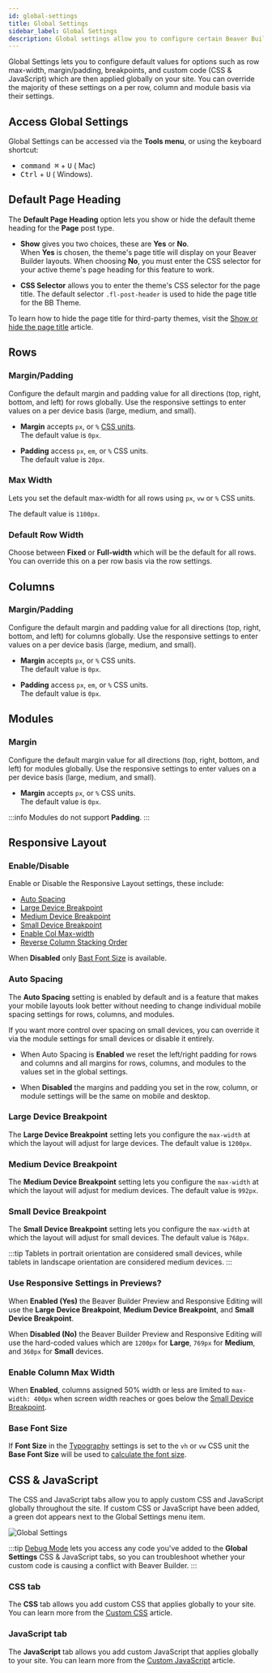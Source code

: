 ```yaml
---
id: global-settings
title: Global Settings
sidebar_label: Global Settings
description: Global settings allow you to configure certain Beaver Builder settings globally.
---
```


Global Settings lets you to configure default values for options such as row max-width, margin/padding, breakpoints, and custom code (CSS & JavaScript) which are then applied globally on your site. You can override the majority of these settings on a per row, column and module basis via their settings.

## Access Global Settings

Global Settings can be accessed via the **Tools menu**, or using the keyboard shortcut:

* <kbd>command ⌘</kbd> + <kbd>U</kbd> (<i className="fab fa-apple"></i> Mac)
* <kbd>Ctrl</kbd> + <kbd>U</kbd> (<i className="fab fa-windows"></i> Windows).

## Default Page Heading

The **Default Page Heading** option lets you show or hide the default theme heading for the **Page** post type.

* **Show** gives you two choices, these are **Yes** or **No**.  
  When **Yes** is chosen, the theme's page title will display on your Beaver Builder layouts. When choosing **No**, you must enter the CSS selector for your active theme's page heading for this feature to work.

* **CSS Selector** allows you to enter the theme's CSS selector for the page title. The default selector `.fl-post-header` is used to hide the page title for the BB Theme.

To learn how to hide the page title for third-party themes, visit the [Show or hide the page title](show-or-hide-the-wordpress-page-title.md) article.

## Rows

### Margin/Padding

Configure the default margin and padding value for all directions (top, right, bottom, and left) for rows globally. Use the responsive settings to enter values on a per device basis (large, medium, and small).

* **Margin** accepts `px`, or `%` [CSS units](https://www.w3schools.com/CSSref/css_units.asp).  
  The default value is `0px`.

* **Padding**  access `px`, `em`, or `%` CSS units.  
  The default value is `20px`.

### Max Width

Lets you set the default max-width for all rows using `px`, `vw` or `%` CSS units.

The default value is `1100px`.

### Default Row Width

Choose between **Fixed** or **Full-width** which will be the default for all rows. You can override this on a per row basis via the row settings.

## Columns

### Margin/Padding

Configure the default margin and padding value for all directions (top, right, bottom, and left) for columns globally. Use the responsive settings to enter values on a per device basis (large, medium, and small).

* **Margin** accepts `px`, or `%` CSS units.   
  The default value is `0px`.

* **Padding**  access `px`, `em`, or `%` CSS units.      
  The default value is `0px`.

## Modules

### Margin

Configure the default margin value for all directions (top, right, bottom, and left) for modules globally. Use the responsive settings to enter values on a per device basis (large, medium, and small).

* **Margin** accepts `px`, or `%` CSS units.    
  The default value is `0px`.

:::info
Modules do not support **Padding**.
:::

## Responsive Layout

### Enable/Disable

Enable or Disable the Responsive Layout settings, these include:

* [Auto Spacing](#auto-spacing)
* [Large Device Breakpoint](#large-device-breakpoint)
* [Medium Device Breakpoint](#medium-device-breakpoint)
* [Small Device Breakpoint](#small-device-breakpoint)
* [Enable Col Max-width](#enable-column-max-width)
* [Reverse Column Stacking Order](layouts/columns/reverse-column-stacking-order.md)

When **Disabled** only [Bast Font Size](#base-font-size) is available.

### Auto Spacing

The **Auto Spacing** setting is enabled by default and is a feature that makes your mobile layouts look better without needing to change individual mobile spacing settings for rows, columns, and modules.

If you want more control over spacing on small devices, you can override it via the module settings for small devices or disable it entirely.

* When Auto Spacing is **Enabled** we reset the left/right padding for rows and columns and all margins for rows, columns, and modules to the values set in the global settings.

* When **Disabled** the margins and padding you set in the row, column, or module settings will be the same on mobile and desktop.

### Large Device Breakpoint

The **Large Device Breakpoint** setting lets you configure the `max-width` at which the layout will adjust for large devices. The default value is `1200px`.

### Medium Device Breakpoint

The **Medium Device Breakpoint** setting lets you configure the `max-width` at which the layout will adjust for medium devices. The default value is `992px`.

### Small Device Breakpoint

The **Small Device Breakpoint** setting lets you configure the `max-width` at which the layout will adjust for small devices. The default value is `768px`.

:::tip
Tablets in portrait orientation are considered small devices, while tablets in landscape orientation are considered medium devices.
:::

### Use Responsive Settings in Previews?

When **Enabled (Yes)** the Beaver Builder Preview and Responsive Editing will use the **Large Device Breakpoint**, **Medium Device Breakpoint**, and **Small Device Breakpoint**.

When **Disabled (No)** the Beaver Builder Preview and Responsive Editing will use the hard-coded values which are `1200px` for **Large**, `769px` for **Medium**, and `360px` for **Small** devices.

### Enable Column Max Width

When **Enabled**, columns assigned 50% width or less are limited to `max-width: 400px` when screen width reaches or goes below the [Small Device Breakpoint](#small-device-breakpoint).

### Base Font Size

If **Font Size** in the [Typography](styles/typography/typography.md) settings is set to the `vh` or `vw` CSS unit the **Base Font Size** will be used to [calculate the font size](basics/typography.md#size).

## CSS & JavaScript

The CSS and JavaScript tabs allow you to apply custom CSS and JavaScript globally throughout the site. If custom CSS or JavaScript have been added, a green dot appears next to the Global Settings menu item.

![Global Settings](/img/beaver-builder/user-interface--global-settings--1.jpg)

:::tip
[Debug Mode](settings/tools.md#debug-mode) lets you access any code you've added to the **Global Settings** CSS & JavaScript tabs, so you can troubleshoot whether your custom code is causing a conflict with Beaver Builder.
:::

### CSS tab

The **CSS** tab allows you add custom CSS that applies globally to your site. You can learn more from the [Custom CSS](styles/code/custom-css.md) article.

### JavaScript tab

The **JavaScript** tab allows you add custom JavaScript that applies globally to your site. You can learn more from the [Custom JavaScript](styles/code/custom-javascript.md) article.
